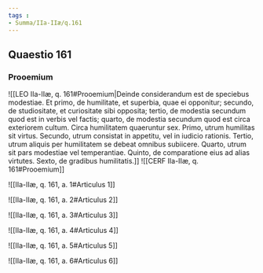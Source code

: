 ```yaml
---
tags : 
- Summa/IIa-IIæ/q.161
---
```


## Quaestio 161

### Prooemium

![[LEO IIa-IIæ, q. 161#Prooemium|Deinde considerandum est de speciebus modestiae. Et primo, de humilitate, et superbia, quae ei opponitur; secundo, de studiositate, et curiositate sibi opposita; tertio, de modestia secundum quod est in verbis vel factis; quarto, de modestia secundum quod est circa exteriorem cultum. Circa humilitatem quaeruntur sex. Primo, utrum humilitas sit virtus. Secundo, utrum consistat in appetitu, vel in iudicio rationis. Tertio, utrum aliquis per humilitatem se debeat omnibus subiicere. Quarto, utrum sit pars modestiae vel temperantiae. Quinto, de comparatione eius ad alias virtutes. Sexto, de gradibus humilitatis.]]
![[CERF IIa-IIæ, q. 161#Prooemium]]

![[IIa-IIæ, q. 161, a. 1#Articulus 1]]

![[IIa-IIæ, q. 161, a. 2#Articulus 2]]

![[IIa-IIæ, q. 161, a. 3#Articulus 3]]

![[IIa-IIæ, q. 161, a. 4#Articulus 4]]

![[IIa-IIæ, q. 161, a. 5#Articulus 5]]

![[IIa-IIæ, q. 161, a. 6#Articulus 6]]

